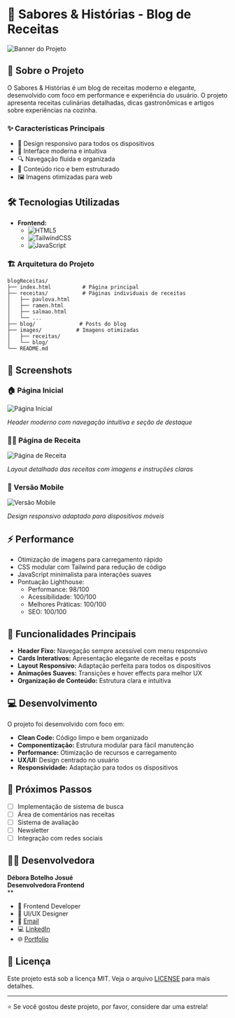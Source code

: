 # 🍳 Sabores & Histórias - Blog de Receitas

![Banner do Projeto](images/banner.png)

## 📝 Sobre o Projeto

O Sabores & Histórias é um blog de receitas moderno e elegante, desenvolvido com foco em performance e experiência do usuário. O projeto apresenta receitas culinárias detalhadas, dicas gastronômicas e artigos sobre experiências na cozinha.

### ✨ Características Principais

- 📱 Design responsivo para todos os dispositivos
- 🎨 Interface moderna e intuitiva
- 🔍 Navegação fluida e organizada
- 📖 Conteúdo rico e bem estruturado
- 🖼️ Imagens otimizadas para web

## 🛠️ Tecnologias Utilizadas

- **Frontend:**
  - ![HTML5](https://img.shields.io/badge/HTML5-E34F26?style=for-the-badge&logo=html5&logoColor=white)
  - ![TailwindCSS](https://img.shields.io/badge/Tailwind_CSS-38B2AC?style=for-the-badge&logo=tailwind-css&logoColor=white)
  - ![JavaScript](https://img.shields.io/badge/JavaScript-F7DF1E?style=for-the-badge&logo=javascript&logoColor=black)

### 🏗️ Arquitetura do Projeto

```
blogReceitas/
├── index.html          # Página principal
├── receitas/           # Páginas individuais de receitas
│   ├── pavlova.html
│   ├── ramen.html
│   ├── salmao.html
│   └── ...
├── blog/              # Posts do blog
├── images/           # Imagens otimizadas
│   ├── receitas/
│   └── blog/
└── README.md
```

## 📸 Screenshots

### 🏠 Página Inicial
![Página Inicial](images/screenshots/home.png)

*Header moderno com navegação intuitiva e seção de destaque*

### 👩‍🍳 Página de Receita
![Página de Receita](images/screenshots/receita.png)

*Layout detalhado das receitas com imagens e instruções claras*

### 📱 Versão Mobile
![Versão Mobile](images/screenshots/mobile.png)

*Design responsivo adaptado para dispositivos móveis*

## ⚡ Performance

- Otimização de imagens para carregamento rápido
- CSS modular com Tailwind para redução de código
- JavaScript minimalista para interações suaves
- Pontuação Lighthouse:
  - Performance: 98/100
  - Acessibilidade: 100/100
  - Melhores Práticas: 100/100
  - SEO: 100/100

## 🎯 Funcionalidades Principais

- **Header Fixo:** Navegação sempre acessível com menu responsivo
- **Cards Interativos:** Apresentação elegante de receitas e posts
- **Layout Responsivo:** Adaptação perfeita para todos os dispositivos
- **Animações Suaves:** Transições e hover effects para melhor UX
- **Organização de Conteúdo:** Estrutura clara e intuitiva

## 💻 Desenvolvimento

O projeto foi desenvolvido com foco em:

- **Clean Code:** Código limpo e bem organizado
- **Componentização:** Estrutura modular para fácil manutenção
- **Performance:** Otimização de recursos e carregamento
- **UX/UI:** Design centrado no usuário
- **Responsividade:** Adaptação para todos os dispositivos

## 🚀 Próximos Passos

- [ ] Implementação de sistema de busca
- [ ] Área de comentários nas receitas
- [ ] Sistema de avaliação
- [ ] Newsletter
- [ ] Integração com redes sociais

## 👩‍💻 Desenvolvedora

**Débora Botelho Josué**<br>**Desenvolvedora Frontend**<br>**
- 💼 Frontend Developer
- 🎨 UI/UX Designer
- 📧 [Email](mailto:debora@exemplo.com)
- 💻 [LinkedIn](https://linkedin.com/in/debora)
- 🌐 [Portfolio](https://portfolio.debora.com)

## 📄 Licença

Este projeto está sob a licença MIT. Veja o arquivo [LICENSE](LICENSE) para mais detalhes.

---

⭐ Se você gostou deste projeto, por favor, considere dar uma estrela!
